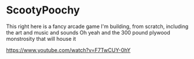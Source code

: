 # ScootyPoochy

This right here is a fancy arcade game I'm building, from scratch, including the art and music and sounds
Oh yeah and the 300 pound plywood monstrosity that will house it

https://www.youtube.com/watch?v=F7TwCUY-0hY
